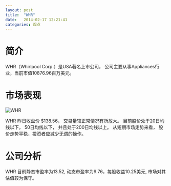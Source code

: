 ```yaml
---
layout: post
title:  "WHR"
date:   2014-02-17 12:21:41
categories: 观点
---
```


# 简介
WHR（Whirlpool Corp.）是USA著名上市公司，
公司主要从事Appliances行业，当前市值10876.96百万美元。

# 市场表现

![WHR](http://finviz.com/chart.ashx?t=WHR&ty=c&ta=1&p=d&s=l)

WHR 昨日收盘价 $138.56，
交易量较正常情况有所放大。
目前股价处于20日均线以下，
50日均线以下，
并且处于200日均线以上。
从短期市场走势来看，
股价走势平稳，投资者应减少无谓的操作。

# 公司分析
WHR 目前静态市盈率为13.52, 动态市盈率为9.76，每股收益10.25美元,
市场对其估值较为保守。
